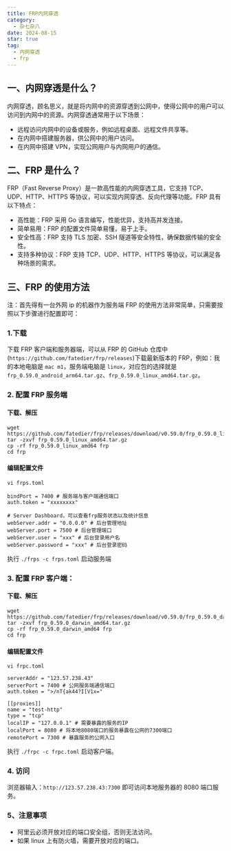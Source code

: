 ```yaml
---
title: FRP内网穿透
category:
  - 杂七杂八
date: 2024-08-15
star: true
tag:
  - 内网穿透
  - frp
---
```


## 一、内网穿透是什么？

内网穿透，顾名思义，就是将内网中的资源穿透到公网中，使得公网中的用户可以访问到内网中的资源。内网穿透通常用于以下场景：

- 远程访问内网中的设备或服务，例如远程桌面、远程文件共享等。
- 在内网中搭建服务器，供公网中的用户访问。
- 在内网中搭建 VPN，实现公网用户与内网用户的通信。

## 二、FRP 是什么？

FRP（Fast Reverse Proxy）是一款高性能的内网穿透工具，它支持 TCP、UDP、HTTP、HTTPS 等协议，可以实现内网穿透、反向代理等功能。FRP 具有以下特点：

- 高性能：FRP 采用 Go 语言编写，性能优异，支持高并发连接。
- 简单易用：FRP 的配置文件简单易懂，易于上手。
- 安全性高：FRP 支持 TLS 加密、SSH 隧道等安全特性，确保数据传输的安全性。
- 支持多种协议：FRP 支持 TCP、UDP、HTTP、HTTPS 等协议，可以满足各种场景的需求。

## 三、FRP 的使用方法

注：首先得有一台外网 ip 的机器作为服务端
FRP 的使用方法非常简单，只需要按照以下步骤进行配置即可：

### 1.下载

下载 FRP 客户端和服务器端，可以从 FRP 的 GitHub 仓库中(`https://github.com/fatedier/frp/releases`)下载最新版本的 FRP，例如：我的本地电脑是 `mac m1`，服务端电脑是 `linux`，对应包的选择就是 `frp_0.59.0_android_arm64.tar.gz`、`frp_0.59.0_linux_amd64.tar.gz`。

### 2. 配置 FRP 服务端

#### 下载、解压

```
wget https://github.com/fatedier/frp/releases/download/v0.59.0/frp_0.59.0_linux_amd64.tar.gz
tar -zxvf frp_0.59.0_linux_amd64.tar.gz
cp -rf frp_0.59.0_linux_amd64 frp
cd frp
```

#### 编辑配置文件

`vi frps.toml`

```
bindPort = 7400 # 服务端与客户端通信端口
auth.token = "xxxxxxxx"

# Server Dashboard，可以查看frp服务状态以及统计信息
webServer.addr = "0.0.0.0" # 后台管理地址
webServer.port = 7500 # 后台管理端口
webServer.user = "xxx" # 后台登录用户名
webServer.password = "xxx" # 后台登录密码
```

执行 `./frps -c frps.toml` 启动服务端

### 3. 配置 FRP 客户端：

#### 下载、解压

```
wget https://github.com/fatedier/frp/releases/download/v0.59.0/frp_0.59.0_darwin_amd64.tar.gz
tar -zxvf frp_0.59.0_darwin_amd64.tar.gz
cp -rf frp_0.59.0_darwin_amd64 frp
cd frp
```

#### 编辑配置文件

`vi frpc.toml`

```
serverAddr = "123.57.238.43"
serverPort = 7400 # 公网服务端通信端口
auth.token = ">/nT{ak44?I[V1x="

[[proxies]]
name = "test-http"
type = "tcp"
localIP = "127.0.0.1" # 需要暴露的服务的IP
localPort = 8080 # 将本地8080端口的服务暴露在公网的7300端口
remotePort = 7300 # 暴露服务的公网入口
```

执行 `./frpc -c frpc.toml` 启动客户端。

### 4. 访问

浏览器输入：`http://123.57.238.43:7300` 即可访问本地服务器的 8080 端口服务。

### 5、注意事项

- 阿里云必须开放对应的端口安全组，否则无法访问。
- 如果 linux 上有防火墙，需要开放对应的端口。
